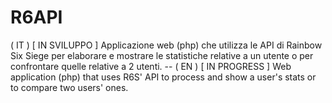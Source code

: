 # R6API
( IT ) [ IN SVILUPPO ] Applicazione web (php) che utilizza le API di Rainbow Six Siege per elaborare e mostrare le statistiche relative a un utente o per confrontare quelle relative a 2 utenti. -- ( EN ) [ IN PROGRESS ] Web application (php) that uses R6S' API to process and show a user's stats or to compare two users' ones.
